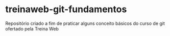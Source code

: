 # treinaweb-git-fundamentos
Repositório criado a fim de praticar alguns conceito básicos do curso de git ofertado pela Treina Web
